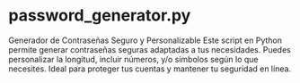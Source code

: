 # password_generator.py
Generador de Contraseñas Seguro y Personalizable Este script en Python permite generar contraseñas seguras adaptadas a tus necesidades. Puedes personalizar la longitud, incluir números, y/o símbolos según lo que necesites. Ideal para proteger tus cuentas y mantener tu seguridad en línea.
